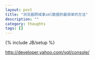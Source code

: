 ```yaml
---
layout: post
title: "浏览器跨域拿xml数据的最简单的方法"
description: ""
category: thoughts
tags: []
---
```

{% include JB/setup %}

http://developer.yahoo.com/yql/console/
